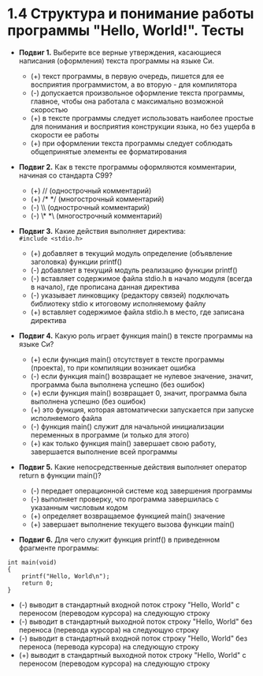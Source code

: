 # 1.4 Структура и понимание работы программы "Hello, World!". Тесты

* **Подвиг 1.** Выберите все верные утверждения, касающиеся написания (оформления) текста программы на языке Си.
  * (+) текст программы, в первую очередь, пишется для ее восприятия программистом, а во вторую - для компилятора
  * (-) допускается произвольное оформление текста программы, главное, чтобы она работала с максимально возможной скоростью
  * (+) в тексте программы следует использовать наиболее простые для понимания и восприятия конструкции языка, но без ущерба в скорости ее работы
  * (+) при оформлении текста программы следует соблюдать общепринятые элементы ее форматирования

* **Подвиг 2.** Как в тексте программы оформляются комментарии, начиная со стандарта C99?
  * (+) // (однострочный комментарий)
  * (+) /* */ (многострочный комментарий)
  * (-) \\\\ (однострочный комментарий)
  * (-) \\* *\ (многострочный комментарий)

* **Подвиг 3.** Какие действия выполняет директива:  
  ```#include <stdio.h>```  
  * (+) добавляет в текущий модуль определение (объявление заголовка) функции printf()
  * (-) добавляет в текущий модуль реализацию функции printf()
  * (-) вставляет содержимое файла stdio.h в начало модуля (всегда в начало), где прописана данная директива
  * (-) указывает линковщику (редактору связей) подключать библиотеку stdio к итоговому исполняемому файлу
  * (+) вставляет содержимое файла stdio.h в место, где записана директива

* **Подвиг 4.** Какую роль играет функция main() в тексте программы на языке Си?
  * (+) если функция main() отсутствует в тексте программы (проекта), то при компиляции возникает ошибка
  * (-) если функция main() возвращает не нулевое значение, значит, программа была выполнена успешно (без ошибок)
  * (+) если функция main() возвращает 0, значит, программа была выполнена успешно (без ошибок)
  * (+) это функция, которая автоматически запускается при запуске исполняемого файла
  * (-) функция main() служит для начальной инициализации переменных в программе (и только для этого)
  * (+) как только функция main() завершает свою работу, завершается выполнение всей программы

* **Подвиг 5.** Какие непосредственные действия выполняет оператор return в функции main()?
  * (-) передает операционной системе код завершения программы
  * (-) выполняет проверку, что программа завершилась с указанным числовым кодом
  * (+) определяет возвращаемое функцией main() значение
  * (+) завершает выполнение текущего вызова функции main()

* **Подвиг 6.** Для чего служит функция printf() в приведенном фрагменте программы:  

```#include <stdio.h>  
int main(void)  
{  
    printf("Hello, World\n");  
    return 0;  
}
```

* (-) выводит в стандартный входной поток строку "Hello, World" с переносом (переводом курсора) на следующую строку
* (-) выводит в стандартный выходной поток строку "Hello, World" без переноса (перевода курсора) на следующую строку
* (-) выводит в стандартный входной поток строку "Hello, World" без переноса (перевода курсора) на следующую строку
* (+) выводит в стандартный выходной поток строку "Hello, World" с переносом (переводом курсора) на следующую строку
